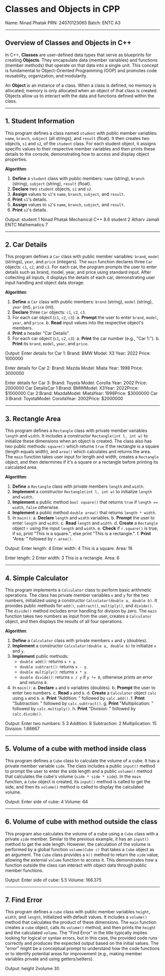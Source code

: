 
# Classes and Objects in CPP

Name: Ninad Phatak
PRN: 24070123065
Batch: ENTC A3

---

## Overview of Classes and Objects in C++

In C++, **Classes** are user-defined data types that serve as blueprints for creating **Objects**. They encapsulate data (member variables) and functions (member methods) that operate on that data into a single unit. This concept is fundamental to Object-Oriented Programming (OOP) and promotes code reusability, organization, and modularity.

An **Object** is an instance of a class. When a class is defined, no memory is allocated; memory is only allocated when an object of that class is created. Objects allow us to interact with the data and functions defined within the class.

---

## 1. Student Information

This program defines a class named `student` with public member variables: `name`, `branch`, `subject` (all strings), and `result` (float). It then creates two objects, `s1` and `s2`, of the `student` class. For each student object, it assigns specific values to their respective member variables and then prints these details to the console, demonstrating how to access and display object properties.

**Algorithm**:
1.  **Define** a `student` class with public members: `name` (string), `branch` (string), `subject` (string), `result` (float).
2.  **Declare** two `student` objects, `s1` and `s2`.
3.  **Assign** values to `s1`'s `name`, `branch`, `subject`, and `result`.
4.  **Print** `s1`'s details.
5.  **Assign** values to `s2`'s `name`, `branch`, `subject`, and `result`.
6.  **Print** `s2`'s details.

Output:
student 1
Ninad Phatak
Mechanical
C++
8.6
student 2
Atharv Jamali
ENTC
Mathematics
7

---

## 2. Car Details

This program defines a `Car` class with public member variables: `brand`, `model` (strings), `year`, and `price` (integers). The `main` function declares three `Car` objects: `c1`, `c2`, and `c3`. For each car, the program prompts the user to enter details such as brand, model, year, and price using standard input. After collecting all inputs, it displays the details of each car, demonstrating user input handling and object data storage.

**Algorithm**:
1.  **Define** a `Car` class with public members: `brand` (string), `model` (string), `year` (int), `price` (int).
2.  **Declare** three `Car` objects: `c1`, `c2`, `c3`.
3.  For each car object (`c1`, `c2`, `c3`):
    a.  **Prompt** the user to enter `brand`, `model`, `year`, and `price`.
    b.  **Read** input values into the respective object's members.
4.  **Print** a header "Car Details".
5.  For each car object (`c1`, `c2`, `c3`):
    a.  **Print** the car number (e.g., "Car 1:").
    b.  **Print** its `brand`, `model`, `year`, and `price`.

Output:
Enter details for Car 1:
Brand: BMW
Model: X3
Year: 2022
Price: 1000000

Enter details for Car 2:
Brand: Mazda
Model: Miata
Year: 1998
Price: 3000000

Enter details for Car 3:
Brand: Toyota
Model: Corolla
Year: 2002
Price: 2000000
Car DetailsCar 1:Brand: BMWModel: X3Year: 2022Price: $1000000
Car 2:Brand: MazdaModel: MiataYear: 1998Price: $3000000
Car 3:Brand: ToyotaModel: CorollaYear: 2002Price: $2000000

---

## 3. Rectangle Area

This program defines a `Rectangle` class with private member variables `length` and `width`. It includes a constructor `Rectangle(int l, int w)` to initialize these dimensions when an object is created. The class also has two public methods: `square()` which returns `true` if the rectangle is a square (length equals width), and `area()` which calculates and returns the area. The `main` function takes user input for length and width, creates a `Rectangle` object, and then determines if it's a square or a rectangle before printing its calculated area.

**Algorithm**:
1.  **Define** a `Rectangle` class with private members `length` and `width`.
2.  **Implement** a constructor `Rectangle(int l, int w)` to initialize `length` and `width`.
3.  **Implement** a public method `bool square()` that returns `true` if `length == width`, `false` otherwise.
4.  **Implement** a public method `double area()` that returns `length * width`.
5.  In `main()`:
    a.  **Declare** `length` and `width` variables.
    b.  **Prompt** the user to enter `length` and `width`.
    c.  **Read** `length` and `width`.
    d.  **Create** a `Rectangle` object `r` using the input `length` and `width`.
    e.  **Check** if `r.square()` is true; if so, print "This is a square.", else print "This is a rectangle.".
    f.  **Print** "Area: " followed by `r.area()`.

Output:
Enter length: 4
Enter width: 4
This is a square.
Area: 16

Enter length: 2
Enter width: 3
This is a rectangle.
Area: 6

---

## 4. Simple Calculator

This program implements a `Calculator` class to perform basic arithmetic operations. The class has private member variables `x` and `y` for the two numbers, initialized using a constructor `Calculator(double a, double b)`. It provides public methods for `add()`, `subtract()`, `multiply()`, and `divide()`. The `divide()` method includes error handling for division by zero. The `main` function takes two numbers as input from the user, creates a `Calculator` object, and then displays the results of all four operations.

**Algorithm**:
1.  **Define** a `Calculator` class with private members `x` and `y` (doubles).
2.  **Implement** a constructor `Calculator(double a, double b)` to initialize `x` and `y`.
3.  **Implement** public methods:
    * `double add()`: returns `x + y`.
    * `double subtract()`: returns `x - y`.
    * `double multiply()`: returns `x * y`.
    * `double divide()`: returns `x / y` if `y != 0`, otherwise prints an error and returns `0`.
4.  In `main()`:
    a.  **Declare** `a` and `b` variables (doubles).
    b.  **Prompt** the user to enter two numbers.
    c.  **Read** `a` and `b`.
    d.  **Create** a `Calculator` object `calc` using `a` and `b`.
    e.  **Print** "Addition: " followed by `calc.add()`.
    f.  **Print** "Subtraction: " followed by `calc.subtract()`.
    g.  **Print** "Multiplication: " followed by `calc.multiply()`.
    h.  **Print** "Division: " followed by `calc.divide()`.

Output:
Enter two numbers: 5
3
Addition: 8
Subtraction: 2
Multiplication: 15
Division: 1.66667

---

## 5. Volume of a cube with method inside class

This program defines a `Cube` class to calculate the volume of a cube. It has a private member variable `side`. The class includes a public `input()` method to prompt the user to enter the side length and a public `volume()` method that calculates the cube's volume (`side * side * side`). In the `main` function, a `Cube` object is created, its `input()` method is called to get the side, and then its `volume()` method is called to display the calculated volume.

Output:
Enter side of cube: 4
Volume: 64

---

## 6. Volume of cube with method outside the class

This program also calculates the volume of a cube using a `Cube` class with a private `side` member. Similar to the previous example, it has an `input()` method to get the side length. However, the calculation of the volume is performed by a global function `volume(Cube c)` that takes a `Cube` object as an argument. The `Cube` class provides a `k()` method to return the `side` value, allowing the external `volume` function to access it. This demonstrates how a function outside the class can interact with object data through public member functions.

Output:
Enter side of cube: 5.5
Volume: 166.375

---

## 7. Find Error

This program defines a `cube` class with public member variables `height`, `width`, and `length`, initialized with default values. It includes a `volume()` method that calculates the product of these dimensions. The `main` function creates a `cube` object, calls its `volume()` method, and then prints the `height` and the calculated `volume`. The "Find Error" in the title typically implies looking for logical or syntax errors, but in this case, the provided code runs correctly and produces the expected output based on the initial values. The "error" might be a conceptual prompt to understand how the code functions or to identify potential areas for improvement (e.g., making member variables private and using getters/setters).

Output:
height
2volume
30



